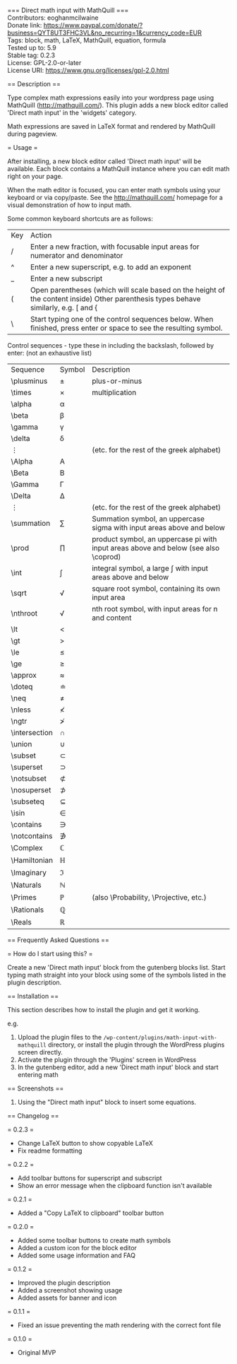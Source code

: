 === Direct math input with MathQuill ===  
Contributors:      eoghanmcilwaine  
Donate link:       https://www.paypal.com/donate/?business=QYT8UT3FHC3VL&no_recurring=1&currency_code=EUR  
Tags:              block, math, LaTeX, MathQuill, equation, formula  
Tested up to:      5.9  
Stable tag:        0.2.3  
License:           GPL-2.0-or-later  
License URI:       https://www.gnu.org/licenses/gpl-2.0.html  
  

== Description ==

Type complex math expressions easily into your wordpress page using MathQuill (http://mathquill.com/). This plugin adds a new block editor called 'Direct math input' in the 'widgets' category.

Math expressions are saved in LaTeX format and rendered by MathQuill during pageview.

= Usage =

After installing, a new block editor called 'Direct math input' will be available. Each block contains a MathQuill instance 
where you can edit math right on your page.

When the math editor is focused, you can enter math symbols using your keyboard or via copy/paste.
See the http://mathquill.com/ homepage for a visual demonstration of how to input math. 

Some common keyboard shortcuts are as follows:

<table>
<tr>
<td>Key</td>
<td>Action</td>
</tr>
<tr>
<td>/</td>
<td>Enter a new fraction, with focusable input areas for numerator and denominator</td>
</tr>
<tr>
<td>^</td>
<td>Enter a new superscript, e.g. to add an exponent  </td>
</tr>
<tr>
<td>_</td>
<td>Enter a new subscript </td>
</tr>
<tr>
<td>(</td>
<td>Open parentheses (which will scale based on the height of the content inside) Other parenthesis types behave similarly, e.g. [ and {</td>
</tr>
<tr>
<td>\</td>
<td>Start typing one of the control sequences below. When finished, press enter or space to see the resulting symbol.</td>
</tr>
</table>


Control sequences - type these in including the backslash, followed by enter: (not an exhaustive list)

<table>
<tr>
<td>Sequence</td>
<td>Symbol</td>
<td>Description</td>
</tr>
<tr>
<td>\plusminus</td>
<td>±</td>
<td>plus-or-minus</td>
</tr>
<tr>
<td>\times</td>
<td>×</td>
<td>multiplication</td>
</tr>
<tr>
<td>\alpha</td>
<td>α</td>
<td></td>
</tr>
<tr>
<td>\beta</td>
<td>β</td>
<td></td>
</tr>
<tr>
<td>\gamma</td>
<td>γ</td>
<td></td>
</tr>
<tr>
<td>\delta</td>
<td>δ</td>
<td></td>
</tr>
<tr>
<td>⋮</td>
<td></td>
<td>(etc. for the rest of the greek alphabet)</td>
</tr>
<tr>
<td>\Alpha</td>
<td>Α</td>
<td></td>
</tr>
<tr>
<td>\Beta</td>
<td>Β</td>
<td></td>
</tr>
<tr>
<td>\Gamma</td>
<td>Γ</td>
<td></td>
</tr>
<tr>
<td>\Delta</td>
<td>Δ</td>
<td></td>
</tr>
<tr>
<td>⋮</td>
<td></td>
<td>(etc. for the rest of the greek alphabet)</td>
</tr>
<tr>
<td>\summation</td>
<td>∑</td>
<td>Summation symbol, an uppercase sigma with input areas above and below</td>
</tr>
<tr>
<td>\prod</td>
<td>∏</td>
<td>product symbol, an uppercase pi with input areas above and below (see also \coprod)</td>
</tr>
<tr>
<td>\int</td>
<td>∫</td>
<td>integral symbol, a large ∫ with input areas above and below</td>
</tr>
<tr>
<td>\sqrt</td>
<td>√</td>
<td>square root symbol, containing its own input area</td>
</tr>
<tr>
<td>\nthroot</td>
<td>√</td>
<td>nth root symbol, with input areas for n and content</td>
</tr>
<tr>
<td>\lt</td>
<td>&lt;</td>
<td></td>
</tr>
<tr>
<td>\gt</td>
<td>&gt;</td>
<td></td>
</tr>
<tr>
<td>\le</td>
<td>≤</td>
<td></td>
</tr>
<tr>
<td>\ge</td>
<td>≥</td>
<td></td>
</tr>
<tr>
<td>\approx</td>
<td>≈</td>
<td></td>
</tr>
<tr>
<td>\doteq</td>
<td>≐</td>
<td></td>
</tr>
<tr>
<td>\neq</td>
<td>≠</td>
<td></td>
</tr>
<tr>
<td>\nless</td>
<td>≮</td>
<td></td>
</tr>
<tr>
<td>\ngtr</td>
<td>≯</td>
<td></td>
</tr>
<tr>
<td>\intersection</td>
<td>∩</td>
<td></td>
</tr>
<tr>
<td>\union</td>
<td>∪</td>
<td></td>
</tr>
<tr>
<td>\subset</td>
<td>⊂</td>
<td></td>
</tr>
<tr>
<td>\superset</td>
<td>⊃</td>
<td></td>
</tr>
<tr>
<td>\notsubset</td>
<td>⊄</td>
<td></td>
</tr>
<tr>
<td>\nosuperset</td>
<td>⊅</td>
<td></td>
</tr>
<tr>
<td>\subseteq</td>
<td>⊆</td>
<td></td>
</tr>
<tr>
<td>\isin</td>
<td>∈</td>
<td></td>
</tr>
<tr>
<td>\contains</td>
<td>∋</td>
<td></td>
</tr>
<tr>
<td>\notcontains</td>
<td>∌</td>
<td></td>
</tr>
<tr>
<td>\Complex</td>
<td>ℂ</td>
<td></td>
</tr>
<tr>
<td>\Hamiltonian</td>
<td>ℍ</td>
<td></td>
</tr>
<tr>
<td>\Imaginary</td>
<td>ℑ</td>
<td></td>
</tr>
<tr>
<td>\Naturals</td>
<td>ℕ</td>
<td></td>
</tr>
<tr>
<td>\Primes</td>
<td>ℙ</td>
<td>(also \Probability, \Projective, etc.)</td>
</tr>
<tr>
<td>\Rationals</td>
<td>ℚ</td>
<td></td>
</tr>
<tr>
<td>\Reals</td>
<td>ℝ</td>
<td></td>
</tr>
</table>


== Frequently Asked Questions ==

= How do I start using this? =

Create a new 'Direct math input' block from the gutenberg blocks list.
Start typing math straight into your block using some of the symbols listed in the
plugin description.

== Installation ==

This section describes how to install the plugin and get it working.

e.g.

1. Upload the plugin files to the `/wp-content/plugins/math-input-with-mathquill` directory, or install the plugin through the WordPress plugins screen directly.
1. Activate the plugin through the 'Plugins' screen in WordPress
3. In the gutenberg editor, add a new 'Direct math input' block and start entering math

== Screenshots ==

1. Using the "Direct math input" block to insert some equations.

== Changelog ==

= 0.2.3 =
* Change LaTeX button to show copyable LaTeX
* Fix readme formatting

= 0.2.2 =
* Add toolbar buttons for superscript and subscript
* Show an error message when the clipboard function isn't available

= 0.2.1 =
* Added a "Copy LaTeX to clipboard" toolbar button

= 0.2.0 =
* Added some toolbar buttons to create math symbols
* Added a custom icon for the block editor
* Added some usage information and FAQ

= 0.1.2 =
* Improved the plugin description
* Added a screenshot showing usage
* Added assets for banner and icon

= 0.1.1 =
* Fixed an issue preventing the math rendering with the correct font file

= 0.1.0 =
* Original MVP
